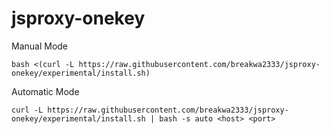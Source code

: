 # jsproxy-onekey
Manual Mode
```
bash <(curl -L https://raw.githubusercontent.com/breakwa2333/jsproxy-onekey/experimental/install.sh)
```
Automatic Mode
```
curl -L https://raw.githubusercontent.com/breakwa2333/jsproxy-onekey/experimental/install.sh | bash -s auto <host> <port>
```
